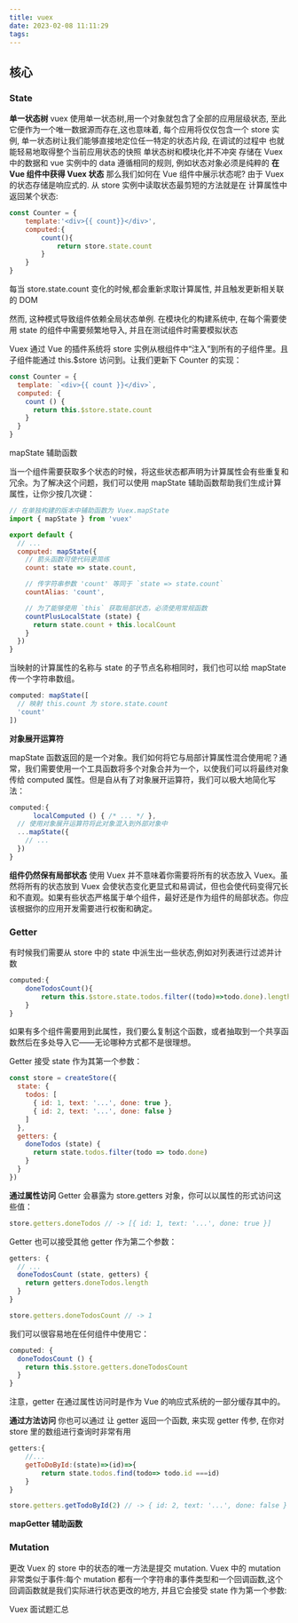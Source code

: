 ```yaml
---
title: vuex
date: 2023-02-08 11:11:29
tags:
---
```


## 核心

### State
**单一状态树** 
vuex 使用单一状态树,用一个对象就包含了全部的应用层级状态, 至此它便作为一个唯一数据源而存在,这也意味着, 每个应用将仅仅包含一个 store 实例, 单一状态树让我们能够直接地定位任一特定的状态片段, 在调试的过程中 也就能轻易地取得整个当前应用状态的快照
单状态树和模块化并不冲突
存储在 Vuex 中的数据和 vue 实例中的 data 遵循相同的规则, 例如状态对象必须是纯粹的
**在 Vue 组件中获得 Vuex 状态**
那么我们如何在 Vue 组件中展示状态呢? 由于 Vuex 的状态存储是响应式的. 从 store 实例中读取状态最剪短的方法就是在 计算属性中返回某个状态:
```js
const Counter = {
    template:'<div>{{ count}}</div>',
    computed:{
        count(){
            return store.state.count
        }
    }
}
```
每当 store.state.count 变化的时候,都会重新求取计算属性, 并且触发更新相关联的 DOM

然而, 这种模式导致组件依赖全局状态单例. 在模块化的构建系统中, 在每个需要使用 state 的组件中需要频繁地导入, 并且在测试组件时需要模拟状态

Vuex 通过 Vue 的插件系统将 store 实例从根组件中“注入”到所有的子组件里。且子组件能通过 this.$store 访问到。让我们更新下 Counter 的实现：

```js
const Counter = {
  template: `<div>{{ count }}</div>`,
  computed: {
    count () {
      return this.$store.state.count
    }
  }
}
```
mapState 辅助函数

当一个组件需要获取多个状态的时候，将这些状态都声明为计算属性会有些重复和冗余。为了解决这个问题，我们可以使用 mapState 辅助函数帮助我们生成计算属性，让你少按几次键：

```js
// 在单独构建的版本中辅助函数为 Vuex.mapState
import { mapState } from 'vuex'

export default {
  // ...
  computed: mapState({
    // 箭头函数可使代码更简练
    count: state => state.count,

    // 传字符串参数 'count' 等同于 `state => state.count`
    countAlias: 'count',

    // 为了能够使用 `this` 获取局部状态，必须使用常规函数
    countPlusLocalState (state) {
      return state.count + this.localCount
    }
  })
}
```

当映射的计算属性的名称与 state 的子节点名称相同时，我们也可以给 mapState 传一个字符串数组。


```js
computed: mapState([
  // 映射 this.count 为 store.state.count
  'count'
])
```

**对象展开运算符**

mapState 函数返回的是一个对象。我们如何将它与局部计算属性混合使用呢？通常，我们需要使用一个工具函数将多个对象合并为一个，以使我们可以将最终对象传给 computed 属性。但是自从有了对象展开运算符，我们可以极大地简化写法：


```js
computed:{
      localComputed () { /* ... */ },
  // 使用对象展开运算符将此对象混入到外部对象中
  ...mapState({
    // ...
  })
}
```
**组件仍然保有局部状态**
使用 Vuex 并不意味着你需要将所有的状态放入 Vuex。虽然将所有的状态放到 Vuex 会使状态变化更显式和易调试，但也会使代码变得冗长和不直观。如果有些状态严格属于单个组件，最好还是作为组件的局部状态。你应该根据你的应用开发需要进行权衡和确定。


### Getter 

有时候我们需要从 store 中的 state 中派生出一些状态,例如对列表进行过滤并计数

```js
computed:{
    doneTodosCount(){
        return this.$store.state.todos.filter((todo)=>todo.done).length
    }
}
```
如果有多个组件需要用到此属性，我们要么复制这个函数，或者抽取到一个共享函数然后在多处导入它——无论哪种方式都不是很理想。

Getter 接受 state 作为其第一个参数：

```js
const store = createStore({
  state: {
    todos: [
      { id: 1, text: '...', done: true },
      { id: 2, text: '...', done: false }
    ]
  },
  getters: {
    doneTodos (state) {
      return state.todos.filter(todo => todo.done)
    }
  }
})
```

**通过属性访问**
Getter 会暴露为 store.getters 对象，你可以以属性的形式访问这些值：
```js
store.getters.doneTodos // -> [{ id: 1, text: '...', done: true }]
```
Getter 也可以接受其他 getter 作为第二个参数：

```js
getters: {
  // ...
  doneTodosCount (state, getters) {
    return getters.doneTodos.length
  }
}
```

```js
store.getters.doneTodosCount // -> 1

```
我们可以很容易地在任何组件中使用它：

```js
computed: {
  doneTodosCount () {
    return this.$store.getters.doneTodosCount
  }
}
```
注意，getter 在通过属性访问时是作为 Vue 的响应式系统的一部分缓存其中的。

**通过方法访问**
你也可以通过 让 getter 返回一个函数, 来实现 getter 传参, 在你对 store 里的数组进行查询时非常有用
```js
getters:{
    //...
    getToDoById:(state)=>(id)=>{
        return state.todos.find(todo=> todo.id ===id)
    }
}
```
```js
store.getters.getTodoById(2) // -> { id: 2, text: '...', done: false }
```

**mapGetter 辅助函数**
### Mutation

更改 Vuex 的 store 中的状态的唯一方法是提交 mutation. Vuex 中的 mutation 非常类似于事件:每个 mutation 都有一个字符串的事件类型和一个回调函数,这个回调函数就是我们实际进行状态更改的地方, 并且它会接受 state 作为第一个参数:



Vuex 面试题汇总

